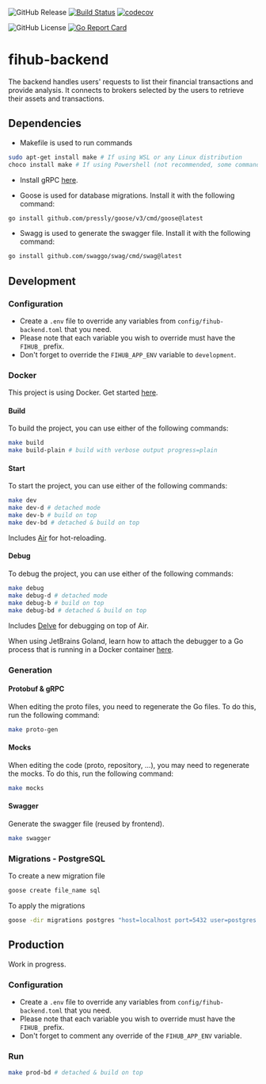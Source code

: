 ![GitHub Release](https://img.shields.io/github/v/release/zapharaos/fihub-backend)
<a href="https://github.com/go-goyave/goyave/actions"><img src="https://github.com/go-goyave/goyave/workflows/CI/badge.svg" alt="Build Status"/></a>
[![codecov](https://codecov.io/gh/Zapharaos/fihub-backend/graph/badge.svg?token=BL7YP0GTK9)](https://codecov.io/gh/Zapharaos/fihub-backend)

![GitHub License](https://img.shields.io/github/license/zapharaos/fihub-backend)
[![Go Report Card](https://goreportcard.com/badge/github.com/Zapharaos/fihub-backend)](https://goreportcard.com/report/github.com/Zapharaos/fihub-backend)

# fihub-backend

The backend handles users' requests to list their financial transactions and provide analysis. It connects to brokers selected by the users to retrieve their assets and transactions.

## Dependencies

- Makefile is used to run commands 
```bash
sudo apt-get install make # If using WSL or any Linux distribution
choco install make # If using Powershell (not recommended, some commands may not work)
```

- Install gRPC [here](https://grpc.io/docs/languages/go/quickstart/).

- Goose is used for database migrations. Install it with the following command:
```bash
go install github.com/pressly/goose/v3/cmd/goose@latest
```

- Swagg is used to generate the swagger file. Install it with the following command:
```bash
go install github.com/swaggo/swag/cmd/swag@latest
```

## Development

### Configuration

- Create a `.env` file to override any variables from `config/fihub-backend.toml` that you need.
- Please note that each variable you wish to override must have the `FIHUB_` prefix.
- Don't forget to override the `FIHUB_APP_ENV` variable to `development`.

### Docker

This project is using Docker. Get started [here](https://www.docker.com/get-started).

#### Build

To build the project, you can use either of the following commands:
```bash
make build
make build-plain # build with verbose output progress=plain
```

#### Start

To start the project, you can use either of the following commands:
```bash
make dev
make dev-d # detached mode
make dev-b # build on top
make dev-bd # detached & build on top
```

Includes [Air](https://github.com/air-verse/air) for hot-reloading.

#### Debug

To debug the project, you can use either of the following commands:
```bash
make debug
make debug-d # detached mode
make debug-b # build on top
make debug-bd # detached & build on top
```

Includes [Delve](https://github.com/go-delve/delve) for debugging on top of Air.

When using JetBrains Goland, learn how to attach the debugger to a Go process that is running in a Docker container [here](https://www.jetbrains.com/help/go/attach-to-running-go-processes-with-debugger.html#attach-to-a-process-in-the-docker-container).

### Generation

#### Protobuf & gRPC

When editing the proto files, you need to regenerate the Go files. To do this, run the following command:

```bash
make proto-gen
```

#### Mocks

When editing the code (proto, repository, ...), you may need to regenerate the mocks. To do this, run the following command:
```bash
make mocks
```

#### Swagger

Generate the swagger file (reused by frontend).

```bash
make swagger
```

### Migrations - PostgreSQL

To create a new migration file
```bash
goose create file_name sql
```

To apply the migrations
```bash
goose -dir migrations postgres "host=localhost port=5432 user=postgres password=postgres dbname=fihub sslmode=disable" up
```

## Production

Work in progress.

### Configuration

- Create a `.env` file to override any variables from `config/fihub-backend.toml` that you need.
- Please note that each variable you wish to override must have the `FIHUB_` prefix.
- Don't forget to comment any override of the `FIHUB_APP_ENV` variable.

### Run

```bash
make prod-bd # detached & build on top
```